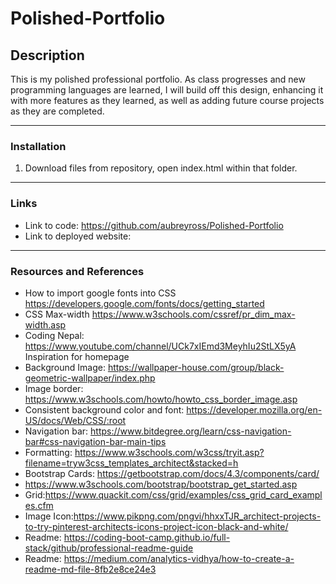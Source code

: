 # Polished-Portfolio

## Description
This is my polished professional portfolio. As class progresses and new programming languages are learned, I will build off this design, enhancing it with more features as they learned, as well as adding future course projects as they are completed. 
***

### Installation
1.	Download files from repository, open index.html within that folder.
***

### Links
* Link to code: https://github.com/aubreyross/Polished-Portfolio
* Link to deployed website: 
***

### Resources and References
* How to import google fonts into CSS https://developers.google.com/fonts/docs/getting_started
* CSS Max-width https://www.w3schools.com/cssref/pr_dim_max-width.asp
* Coding Nepal: https://www.youtube.com/channel/UCk7xIEmd3MeyhIu2StLX5yA Inspiration for homepage 
* Background Image: https://wallpaper-house.com/group/black-geometric-wallpaper/index.php
* Image border: https://www.w3schools.com/howto/howto_css_border_image.asp
* Consistent background color and font: https://developer.mozilla.org/en-US/docs/Web/CSS/:root
* Navigation bar: https://www.bitdegree.org/learn/css-navigation-bar#css-navigation-bar-main-tips
* Formatting: https://www.w3schools.com/w3css/tryit.asp?filename=tryw3css_templates_architect&stacked=h
* Bootstrap Cards: https://getbootstrap.com/docs/4.3/components/card/
* https://www.w3schools.com/bootstrap/bootstrap_get_started.asp
* Grid:https://www.quackit.com/css/grid/examples/css_grid_card_examples.cfm
* Image Icon:https://www.pikpng.com/pngvi/hhxxTJR_architect-projects-to-try-pinterest-architects-icons-project-icon-black-and-white/
* Readme: https://coding-boot-camp.github.io/full-stack/github/professional-readme-guide
* Readme: https://medium.com/analytics-vidhya/how-to-create-a-readme-md-file-8fb2e8ce24e3